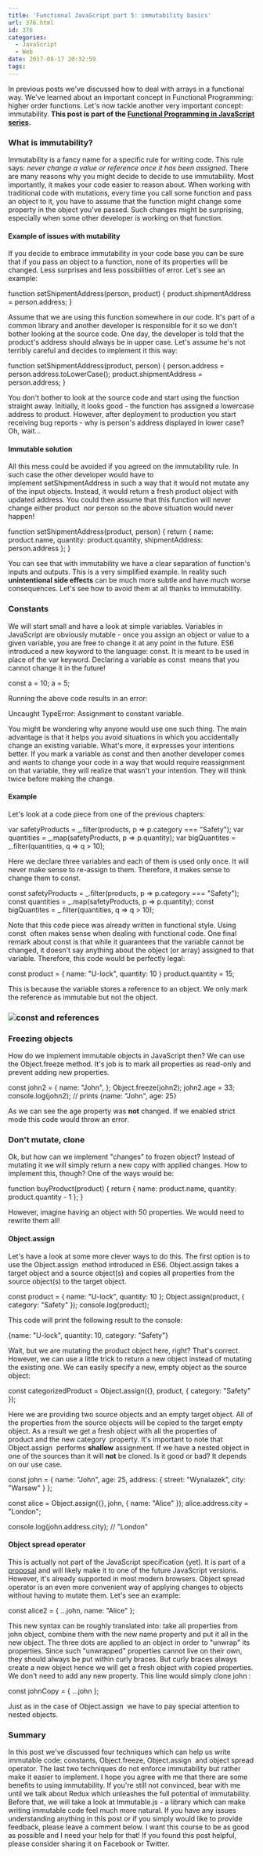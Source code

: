 ```yaml
---
title: 'Functional JavaScript part 5: immutability basics'
url: 376.html
id: 376
categories:
  - JavaScript
  - Web
date: 2017-08-17 20:32:59
tags:
---
```


In previous posts we've discussed how to deal with arrays in a functional way. We've learned about an important concept in Functional Programming: higher order functions. Let's now tackle another very important concept: immutability. **This post is part of the [Functional Programming in JavaScript series](https://codewithstyle.info/functional-programming-javascript-plain-words/).**

### What is immutability?

Immutability is a fancy name for a specific rule for writing code. This rule says: _never change a value or reference once it has been assigned_. There are many reasons why you might decide to decide to use immutability. Most importantly, it makes your code easier to reason about. When working with traditional code with mutations, every time you call some function and pass an object to it, you have to assume that the function might change some property in the object you've passed. Such changes might be surprising, especially when some other developer is working on that function.

#### Example of issues with mutability

If you decide to embrace immutability in your code base you can be sure that if you pass an object to a function, none of its properties will be changed. Less surprises and less possibilities of error. Let's see an example:

function setShipmentAddress(person, product) {
  product.shipmentAddress = person.address;
}

Assume that we are using this function somewhere in our code. It's part of a common library and another developer is responsible for it so we don't bother looking at the source code. One day, the developer is told that the product's address should always be in upper case. Let's assume he's not terribly careful and decides to implement it this way:

function setShipmentAddress(product, person) {
  person.address = person.address.toLowerCase();
  product.shipmentAddress = person.address;
}

You don't bother to look at the source code and start using the function straight away. Initially, it looks good - the function has assigned a lowercase address to product. However, after deployment to production you start receiving bug reports - why is person's address displayed in lower case? Oh, wait...

#### Immutable solution

All this mess could be avoided if you agreed on the immutability rule. In such case the other developer would have to implement setShipmentAddress in such a way that it would not mutate any of the input objects. Instead, it would return a fresh product object with updated address. You could then assume that this function will never change either product  nor person so the above situation would never happen!

function setShipmentAddress(product, person) {
  return {
    name: product.name,
    quantity: product.quantity,
    shipmentAddress: person.address
  };
}

You can see that with immutability we have a clear separation of function's inputs and outputs. This is a very simplified example. In reality such **unintentional side effects** can be much more subtle and have much worse consequences. Let's see how to avoid them at all thanks to immutability.

### Constants

We will start small and have a look at simple variables. Variables in JavaScript are obviously mutable - once you assign an object or value to a given variable, you are free to change it at any point in the future. ES6 introduced a new keyword to the language: const. It is meant to be used in place of the var keyword. Declaring a variable as const  means that you cannot change it in the future!

const a = 10;
a = 5;

Running the above code results in an error:

Uncaught TypeError: Assignment to constant variable.

You might be wondering why anyone would use one such thing. The main advantage is that it helps you avoid situations in which you accidentally change an existing variable. What's more, it expresses your intentions better. If you mark a variable as const and then another developer comes and wants to change your code in a way that would require reassignment on that variable, they will realize that wasn't your intention. They will think twice before making the change.

#### Example

Let's look at a code piece from one of the previous chapters:

var safetyProducts = _.filter(products, p => p.category === "Safety");
var quantities = _.map(safetyProducts, p => p.quantity);
var bigQuantites = _.filter(quantities, q => q > 10);

Here we declare three variables and each of them is used only once. It will never make sense to re-assign to them. Therefore, it makes sense to change them to const.

const safetyProducts = _.filter(products, p => p.category === "Safety");
const quantities = _.map(safetyProducts, p => p.quantity);
const bigQuantites = _.filter(quantities, q => q > 10);

Note that this code piece was already written in functional style. Using const  often makes sense when dealing with functional code. One final remark about const is that while it guarantees that the variable cannot be changed, it doesn't say anything about the object (or array) assigned to that variable. Therefore, this code would be perfectly legal:

const product = {
  name: "U-lock",
  quantity: 10
}
product.quantity = 15;

This is because the variable stores a reference to an object. We only mark the reference as immutable but not the object.

### ![](/images/2017/08/const-and-references-1.png "const and references")

### Freezing objects

How do we implement immutable objects in JavaScript then? We can use the Object.freeze method. It's job is to mark all properties as read-only and prevent adding new properties.

const john2 = {
  name: "John",
};
Object.freeze(john2);
john2.age = 33;
console.log(john2); // prints {name: "John", age: 25}

As we can see the age property was **not** changed. If we enabled strict mode this code would throw an error.

### Don't mutate, clone

Ok, but how can we implement "changes" to frozen object? Instead of mutating it we will simply return a new copy with applied changes. How to implement this, though? One of the ways would be:

function buyProduct(product) {
  return {
    name: product.name,
    quantity: product.quantity - 1
  };
}

However, imagine having an object with 50 properties. We would need to rewrite them all!

#### Object.assign

Let's have a look at some more clever ways to do this. The first option is to use the Object.assign  method introduced in ES6. Object.assign takes a target object and a source object(s) and copies all properties from the source object(s) to the target object.

const product = {
  name: "U-lock",
  quantity: 10
};
Object.assign(product, { category: "Safety" });
console.log(product);

This code will print the following result to the console:

{name: "U-lock", quantity: 10, category: "Safety"}

Wait, but we are mutating the product object here, right? That's correct. However, we can use a little trick to return a new object instead of mutating the existing one. We can easily specify a new, empty object as the source object:

const categorizedProduct = Object.assign({}, product, { category: "Safety" });

Here we are providing two source objects and an empty target object. All of the properties from the source objects will be copied to the target empty object. As a result we get a fresh object with all the properties of product and the new category  property. It's important to note that Object.assign  performs **shallow** assignment. If we have a nested object in one of the sources than it will **not** be cloned. Is it good or bad? It depends on our use case.

const john = {
  name: "John",
  age: 25,
  address: {
    street: "Wynalazek",
    city: "Warsaw"
  }
};

const alice = Object.assign({}, john, { name: "Alice" });
alice.address.city = "London";

console.log(john.address.city); // "London"

#### Object spread operator

This is actually not part of the JavaScript specification (yet). It is part of a [proposal](https://github.com/tc39/proposal-object-rest-spread) and will likely make it to one of the future JavaScript versions. However, it's already supported in most modern browsers. Object spread operator is an even more convenient way of applying changes to objects without having to mutate them. Let's see an example:

const alice2 = { ...john, name: "Alice" };

This new syntax can be roughly translated into: take all properties from john object, combine them with the new name property and put it all in the new object. The three dots are applied to an object in order to "unwrap" its properties. Since such "unwrapped" properties cannot live on their own, they should always be put within curly braces. But curly braces always create a new object hence we will get a fresh object with copied properties. We don't need to add any new property. This line would simply clone john :

const johnCopy = { ...john };

Just as in the case of Object.assign  we have to pay special attention to nested objects.

### Summary

In this post we've discussed four techniques which can help us write immutable code: constants, Object.freeze, Object.assign  and object spread operator. The last two techniques do not enforce immutability but rather make it easier to implement. I hope you agree with me that there are some benefits to using immutability. If you're still not convinced, bear with me until we talk about Redux which unleashes the full potential of immutability. Before that, we will take a look at Immutable.js - a library which can make writing immutable code feel much more natural. If you have any issues understanding anything in this post or if you simply would like to provide feedback, please leave a comment below. I want this course to be as good as possible and I need your help for that! If you found this post helpful, please consider sharing it on Facebook or Twitter.